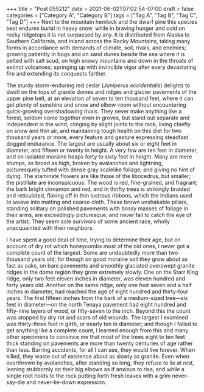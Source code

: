 +++
title = "Post 055212"
date = 2021-06-02T07:02:54-07:00
draft = false
categories = ["Category A", "Category B"]
tags = ["Tag A", "Tag B", "Tag C", "Tag D"]
+++
Next to the mountain hemlock and the dwarf pine this species best endures burial in heavy snow, while in braving hunger and cold on rocky ridgetops it is not surpassed by any. It is distributed from Alaska to Southern California, and inland across the Rocky Mountains, taking many forms in accordance with demands of climate, soil, rivals, and enemies; growing patiently in bogs and on sand dunes beside the sea where it is pelted with salt scud, on high snowy mountains and down in the throats of extinct volcanoes; springing up with invincible vigor after every devastating fire and extending its conquests farther.

The sturdy storm-enduring red cedar (_Juniperus occidentalis_) delights to dwell on the tops of granite domes and ridges and glacier pavements of the upper pine belt, at an elevation of seven to ten thousand feet, where it can get plenty of sunshine and snow and elbow-room without encountering quick-growing overshadowing rivals. They never make anything like a forest, seldom come together even in groves, but stand out separate and independent in the wind, clinging by slight joints to the rock, living chiefly on snow and thin air, and maintaining tough health on this diet for two thousand years or more, every feature and gesture expressing steadfast dogged endurance. The largest are usually about six or eight feet in diameter, and fifteen or twenty in height. A very few are ten feet in diameter, and on isolated moraine heaps forty to sixty feet in height. Many are mere stumps, as broad as high, broken by avalanches and lightning, picturesquely tufted with dense gray scalelike foliage, and giving no hint of dying. The staminate flowers are like those of the libocedrus, but smaller; the pistillate are inconspicuous. The wood is red, fine-grained, and fragrant; the bark bright cinnamon and red, and in thrifty trees is strikingly braided and reticulated, flaking off in thin lustrous ribbons, which the Indians used to weave into matting and coarse cloth. These brown unshakable pillars, standing solitary on polished pavements with bossy masses of foliage in their arms, are exceedingly picturesque, and never fail to catch the eye of the artist. They seem sole survivors of some ancient race, wholly unacquainted with their neighbors.

I have spent a good deal of time, trying to determine their age, but on account of dry rot which honeycombs most of the old ones, I never got a complete count of the largest. Some are undoubtedly more than two thousand years old; for though on good moraine soil they grow about as fast as oaks, on bare pavements and smoothly glaciated overswept granite ridges in the dome region they grow extremely slowly. One on the Starr King ridge, only two feet eleven inches in diameter, was eleven hundred and forty years old. Another on the same ridge, only one foot seven and a half inches in diameter, had reached the age of eight hundred and thirty-four years. The first fifteen inches from the bark of a medium-sized tree—six feet in diameter—on the north Tenaya pavement had eight hundred and fifty-nine layers of wood, or fifty-seven to the inch. Beyond this the count was stopped by dry rot and scars of old wounds. The largest I examined was thirty-three feet in girth, or nearly ten in diameter; and though I failed to get anything like a complete count, I learned enough from this and many other specimens to convince me that most of the trees eight to ten feet thick standing on pavements are more than twenty centuries of age rather than less. Barring accidents, for all I can see, they would live forever. When killed, they waste out of existence about as slowly as granite. Even when overthrown by avalanches, after standing so long, they refuse to lie at rest, leaning stubbornly on their big elbows as if anxious to rise, and while a single root holds to the rock putting forth fresh leaves with a grim never-say-die and never-lie-down expression.
